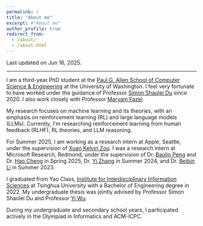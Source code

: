 ```yaml
---
permalink: /
title: "About me"
excerpt: #"About me"
author_profile: true
redirect_from: 
  - /about/
  - /about.html
---
```


Last updated on Jun 16, 2025.

---

I am a third-year PhD student at the [Paul G. Allen School of Computer Science & Engineering](https://www.cs.washington.edu/) at the University of Washington.
I feel very fortunate to have worked under the guidance of Professor [Simon Shaolei Du](https://simonshaoleidu.com/) since 2020.
I also work closely with Professor [Maryam Fazel](https://people.ece.uw.edu/fazel_maryam/).

My research focuses on machine learning and its theories, with an emphasis on reinforcement learning (RL) and large language models (LLMs).
Currently, I'm researching reinforcement learning from human feedback (RLHF), RL theories, and LLM reasoning.

For Summer 2025, I am working as a research intern at Apple, Seattle, under the supervision of [Xuan Kelvin Zou](https://scholar.google.com/citations?user=gSqwyvsAAAAJ&hl=en).
I was a research intern at Microsoft Research, Redmond, under the supervision of Dr. [Baolin Peng](https://www.microsoft.com/en-us/research/people/baolinpeng/) and Dr. [Hao Cheng](https://sites.google.com/site/hcheng2site) in Spring 2025, Dr. [Yi Zhang](https://www.yi-zhang.me/) in Summer 2024, and Dr. [Beibin Li](https://www.beibinli.com/) in Summer 2023.

I graduated from Yao Class, [Institute for Interdisciplinary Information Sciences](https://iiis.tsinghua.edu.cn/en/) at Tsinghua University with a Bachelor of Engineering degree in 2022.
My undergraduate thesis was jointly advised by Professor Simon Shaolei Du and Professor [Yi Wu](https://jxwuyi.weebly.com/).

During my undergraduate and secondary school years, I participated actively in the Olympiad in Informatics and ACM-ICPC.